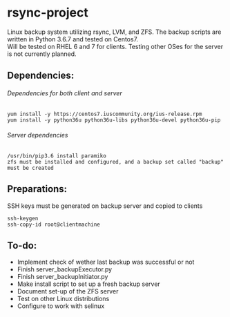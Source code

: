 # rsync-project
Linux backup system utilizing rsync, LVM, and ZFS. The backup scripts are written in Python 3.6.7 and tested on Centos7.  
Will be tested on RHEL 6 and 7 for clients. Testing other OSes for the server is not currently planned.

## Dependencies:

###### Dependencies for both client and server

    yum install -y https://centos7.iuscommunity.org/ius-release.rpm
    yum install -y python36u python36u-libs python36u-devel python36u-pip

###### Server dependencies

    /usr/bin/pip3.6 install paramiko
    zfs must be installed and configured, and a backup set called "backup" must be created

## Preparations:
SSH keys must be generated on backup server and copied to clients

    ssh-keygen
    ssh-copy-id root@clientmachine


## To-do:
* Implement check of wether last backup was successful or not
* Finish server_backupExecutor.py
* Finish server_backupInitiator.py
* Make install script to set up a fresh backup server
* Document set-up of the ZFS server
* Test on other Linux distributions
* Configure to work with selinux
